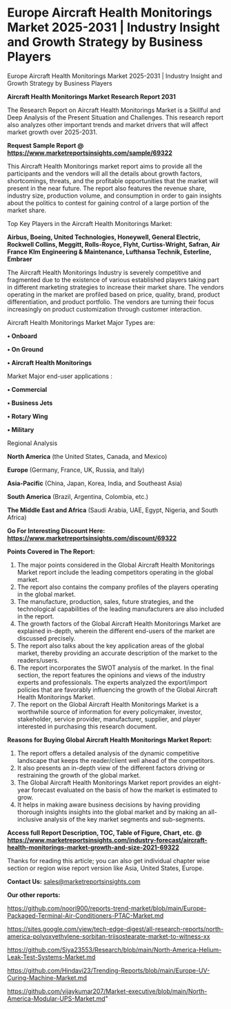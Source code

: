# Europe Aircraft Health Monitorings Market 2025-2031 | Industry Insight and Growth Strategy by Business Players
Europe Aircraft Health Monitorings Market 2025-2031 | Industry Insight and Growth Strategy by Business Players

<strong>Aircraft Health Monitorings Market Research Report 2031</strong>

The Research Report on Aircraft Health Monitorings Market is a Skillful and Deep Analysis of the Present Situation and Challenges. This research report also analyzes other important trends and market drivers that will affect market growth over 2025-2031.

<strong>Request Sample Report @ <a href=https://www.marketreportsinsights.com/sample/69322>https://www.marketreportsinsights.com/sample/69322</a></strong>

This Aircraft Health Monitorings market report aims to provide all the participants and the vendors will all the details about growth factors, shortcomings, threats, and the profitable opportunities that the market will present in the near future. The report also features the revenue share, industry size, production volume, and consumption in order to gain insights about the politics to contest for gaining control of a large portion of the market share.

Top Key Players in the Aircraft Health Monitorings Market:

<strong>Airbus, Boeing, United Technologies, Honeywell, General Electric, Rockwell Collins, Meggitt, Rolls-Royce, Flyht, Curtiss-Wright, Safran, Air France Klm Engineering & Maintenance, Lufthansa Technik, Esterline, Embraer</strong>

The Aircraft Health Monitorings Industry is severely competitive and fragmented due to the existence of various established players taking part in different marketing strategies to increase their market share. The vendors operating in the market are profiled based on price, quality, brand, product differentiation, and product portfolio. The vendors are turning their focus increasingly on product customization through customer interaction.

Aircraft Health Monitorings Market Major Types are:

<strong>• Onboard

• On Ground

• Aircraft Health Monitorings</strong>

Market Major end-user applications :

<strong>• Commercial

• Business Jets

• Rotary Wing

• Military</strong>

Regional Analysis

</u><strong><b>North America</b></strong> (the United States, Canada, and Mexico)

<strong><b>Europe </b></strong>(Germany, France, UK, Russia, and Italy)

<strong><b>Asia-Pacific</b></strong> (China, Japan, Korea, India, and Southeast Asia)

<strong><b>South America</b></strong> (Brazil, Argentina, Colombia, etc.)

<strong><b>The Middle East and Africa</b></strong> (Saudi Arabia, UAE, Egypt, Nigeria, and South Africa)

<strong>Go For Interesting Discount Here: <a href=https://www.marketreportsinsights.com/discount/69322>https://www.marketreportsinsights.com/discount/69322</a></strong>

<strong>Points Covered in The Report:</strong>
<ol>
  <li>The major points considered in the Global Aircraft Health Monitorings Market report include the leading competitors operating in the global market.</li>
  <li>The report also contains the company profiles of the players operating in the global market.</li>
  <li>The manufacture, production, sales, future strategies, and the technological capabilities of the leading manufacturers are also included in the report.</li>
  <li>The growth factors of the Global Aircraft Health Monitorings Market are explained in-depth, wherein the different end-users of the market are discussed precisely.</li>
  <li>The report also talks about the key application areas of the global market, thereby providing an accurate description of the market to the readers/users.</li>
  <li>The report incorporates the SWOT analysis of the market. In the final section, the report features the opinions and views of the industry experts and professionals. The experts analyzed the export/import policies that are favorably influencing the growth of the Global Aircraft Health Monitorings Market.</li>
  <li>The report on the Global Aircraft Health Monitorings Market is a worthwhile source of information for every policymaker, investor, stakeholder, service provider, manufacturer, supplier, and player interested in purchasing this research document.</li>
</ol>
<strong>Reasons for Buying Global Aircraft Health Monitorings Market Report:</strong>

<ol>
  <li>The report offers a detailed analysis of the dynamic competitive landscape that keeps the reader/client well ahead of the competitors.</li>
  <li>It also presents an in-depth view of the different factors driving or restraining the growth of the global market.</li>
  <li>The Global Aircraft Health Monitorings Market report provides an eight-year forecast evaluated on the basis of how the market is estimated to grow.</li>
  <li>It helps in making aware business decisions by having providing thorough insights insights into the global market and by making an all-inclusive analysis of the key market segments and sub-segments.</li>
</ol>
<strong>Access full Report Description, TOC, Table of Figure, Chart, etc. @ <a href=https://www.marketreportsinsights.com/industry-forecast/aircraft-health-monitorings-market-growth-and-size-2021-69322>https://www.marketreportsinsights.com/industry-forecast/aircraft-health-monitorings-market-growth-and-size-2021-69322</a></strong>


Thanks for reading this article; you can also get individual chapter wise section or region wise report version like Asia, United States, Europe.

<strong>Contact Us:</strong>
sales@marketreportsinsights.com

<strong>Our other reports:</strong>

<a href=https://github.com/noori900/reports-trend-market/blob/main/Europe-Packaged-Terminal-Air-Conditioners-PTAC-Market.md>https://github.com/noori900/reports-trend-market/blob/main/Europe-Packaged-Terminal-Air-Conditioners-PTAC-Market.md</a>

<a href=https://sites.google.com/view/tech-edge-digest/all-research-reports/north-america-polyoxyethylene-sorbitan-triisostearate-market-to-witness-xx>https://sites.google.com/view/tech-edge-digest/all-research-reports/north-america-polyoxyethylene-sorbitan-triisostearate-market-to-witness-xx</a>

<a href=https://github.com/Siya23553/Research/blob/main/North-America-Helium-Leak-Test-Systems-Market.md>https://github.com/Siya23553/Research/blob/main/North-America-Helium-Leak-Test-Systems-Market.md</a>

<a href=https://github.com/Hindavi23/Trending-Reports/blob/main/Europe-UV-Curing-Machine-Market.md>https://github.com/Hindavi23/Trending-Reports/blob/main/Europe-UV-Curing-Machine-Market.md</a>

<a href=https://github.com/vijaykumar207/Market-executive/blob/main/North-America-Modular-UPS-Market.md>https://github.com/vijaykumar207/Market-executive/blob/main/North-America-Modular-UPS-Market.md</a>"
